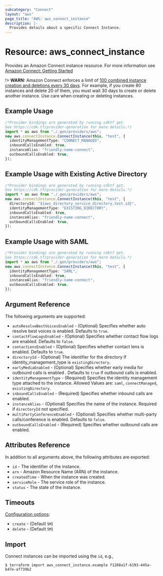 ```yaml
---
subcategory: "Connect"
layout: "aws"
page_title: "AWS: aws_connect_instance"
description: |-
  Provides details about a specific Connect Instance.
---
```


# Resource: aws\_connect\_instance

Provides an Amazon Connect instance resource. For more information see
[Amazon Connect: Getting Started](https://docs.aws.amazon.com/connect/latest/adminguide/amazon-connect-get-started.html)

!> **WARN:** Amazon Connect enforces a limit of [100 combined instance creation and deletions every 30 days](https://docs.aws.amazon.com/connect/latest/adminguide/amazon-connect-service-limits.html#feature-limits).  For example, if you create 80 instances and delete 20 of them, you must wait 30 days to create or delete another instance.  Use care when creating or deleting instances.

## Example Usage

```typescript
/*Provider bindings are generated by running cdktf get.
See https://cdk.tf/provider-generation for more details.*/
import * as aws from "./.gen/providers/aws";
new aws.connectInstance.ConnectInstance(this, "test", {
  identityManagementType: "CONNECT_MANAGED",
  inboundCallsEnabled: true,
  instanceAlias: "friendly-name-connect",
  outboundCallsEnabled: true,
});

```

## Example Usage with Existing Active Directory

```typescript
/*Provider bindings are generated by running cdktf get.
See https://cdk.tf/provider-generation for more details.*/
import * as aws from "./.gen/providers/aws";
new aws.connectInstance.ConnectInstance(this, "test", {
  directoryId: "${aws_directory_service_directory.test.id}",
  identityManagementType: "EXISTING_DIRECTORY",
  inboundCallsEnabled: true,
  instanceAlias: "friendly-name-connect",
  outboundCallsEnabled: true,
});

```

## Example Usage with SAML

```typescript
/*Provider bindings are generated by running cdktf get.
See https://cdk.tf/provider-generation for more details.*/
import * as aws from "./.gen/providers/aws";
new aws.connectInstance.ConnectInstance(this, "test", {
  identityManagementType: "SAML",
  inboundCallsEnabled: true,
  instanceAlias: "friendly-name-connect",
  outboundCallsEnabled: true,
});

```

## Argument Reference

The following arguments are supported:

* `autoResolveBestVoicesEnabled` - (Optional) Specifies whether auto resolve best voices is enabled. Defaults to `true`.
* `contactFlowLogsEnabled` - (Optional) Specifies whether contact flow logs are enabled. Defaults to `false`.
* `contactLensEnabled` - (Optional) Specifies whether contact lens is enabled. Defaults to `true`.
* `directoryId` - (Optional) The identifier for the directory if identity\_management\_type is `existingDirectory`.
* `earlyMediaEnabled` - (Optional) Specifies whether early media for outbound calls is enabled . Defaults to `true` if outbound calls is enabled.
* `identityManagementType` - (Required) Specifies the identity management type attached to the instance. Allowed Values are: `saml`, `connectManaged`, `existingDirectory`.
* `inboundCallsEnabled` - (Required) Specifies whether inbound calls are enabled.
* `instanceAlias` - (Optional) Specifies the name of the instance. Required if `directoryId` not specified.
* `multiPartyConferenceEnabled` - (Optional) Specifies whether multi-party calls/conference is enabled. Defaults to `false`.
* `outboundCallsEnabled` - (Required) Specifies whether outbound calls are enabled.

<!-- * `use_custom_tts_voices` - (Optional) Whether use custom tts voices is enabled. Defaults to `false` -->

## Attributes Reference

In addition to all arguments above, the following attributes are exported:

* `id` - The identifier of the instance.
* `arn` - Amazon Resource Name (ARN) of the instance.
* `createdTime` - When the instance was created.
* `serviceRole` - The service role of the instance.
* `status` - The state of the instance.

## Timeouts

[Configuration options](https://developer.hashicorp.com/terraform/language/resources/syntax#operation-timeouts):

* `create` - (Default `5M`)
* `delete` - (Default `5M`)

## Import

Connect instances can be imported using the `id`, e.g.,

```console
$ terraform import aws_connect_instance.example f1288a1f-6193-445a-b47e-af739b2
```
